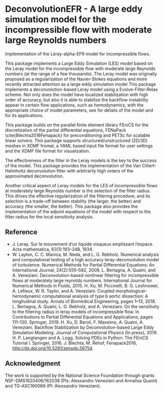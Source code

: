 # DeconvolutionEFR - A large eddy simulation model for the incompressible flow with moderate large Reynolds numbers
Implementation of the Leray-alpha-EFR model for incompressible flows. 

This package implements a Large Eddy Simulation (LES) model based on the Leray model for the incompressible flow with moderate large Reynolds numbers (at the range of a few thousands). The Leray model was originally proposed as a regularization of the Navier-Stokes equations and more recently attracted attention as a large eddy simulation model  This package implements a deconvolution-based Leray model using a Evolve-Filter-Relax scheme. Not only does the model have localized stabilization with high order of accuracy, but also it is able to stabilize the backflow instability appear in certain flow applications, such as hemodynamics, with the appropriate choice of model parameters, see  for details of the model and for its applications.

This package builds on the parallel finite element library FEniCS for the discretization of the partial differential equations, FENaPack \cite{Blechta2016Fenapack} for preconditioning and PETSc for scalable linear solvers. This package supports structured/unstructured (2D/3D) meshes in XDMF fromat, a YAML based input file format for user settings and the XDMF file format for visualization.

The effectiveness of the filter in the Leray models is the key to the success of the model. This package provides the implementation of the Van Cittert-Helmholtz deconvolution filter  with arbitrarily high orders of the approximated deconvolution. 

Another critical aspect of Leray models for the LES of incompressible flows at moderately large Reynolds number is the selection of the filter radius. This drives the effective regularization of the filtering procedure, and its selection is a trade-off between stability (the larger, the better) and accuracy (the smaller, the better). This package also provides the implementation of the adjoint equations of the model with respect to the filter radius for the local sensitivity analysis.


## Reference

* J. Leray. Sur le mouvement d’un liquide visqueux emplissant l’espace. Acta mathematica, 63(1):193–248, 1934.
* W. Layton, C. C. Manica, M. Neda, and L. G. Rebholz. Numerical analysis and computational testing of a high accuracy leray-deconvolution model of turbulence. Numerical Methods for Partial Differential Equations: An International Journal, 24(2):555–582, 2008.
L. Bertagna, A. Quaini, and A. Veneziani. Deconvolution-based nonlinear filtering for incompressible flows at moderately large reynolds numbers. International Journal for Numerical Methods in Fluids, 2015.
H. Xu, M. Piccinelli, B. G. Leshnower, A. Lefieux, W. R. Taylor, and A. Veneziani. Coupled morphological–hemodynamic computational analysis of type b aortic dissection: A longitudinal study. Annals of Biomedical Engineering, pages 1–13, 2018.
L. Bertagna, A. Quaini, L. G. Rebholz, and A. Veneziani. On the sensitivity to the filtering radius in leray models of incompressible flow. In Contributions to Partial Differential Equations and Applications, pages 111–130. Springer, 2019.
H. Xu, D. Baroli, F. Massimo, A. Quaini, A. Veneziani. Backflow Stabilization by Deconvolution-based Large Eddy Simulation Modeling. Journal of Computational Physics (In press), 2019.
H. P. Langtangen and A. Logg. Solving PDEs in Python: The FEniCS Tutorial I. Springer, 2016.
J. Blechta, M. Řehoř, Fenapack2016, http://dx.doi.org/10.5281/zenodo.56754.

## Acknowledgment
The work is supported by the National Science Foundation through grants NSF-DMS1620406/162038 (PIs: Alessandro Veneziani and Annalisa Quaini) and TG-ASC160069 (PI: Alessandro Veneziani).
